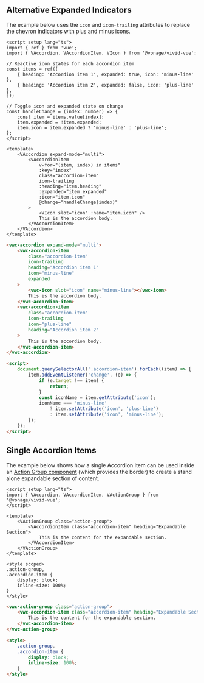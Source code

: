 ## Alternative Expanded Indicators

The example below uses the `icon` and `icon-trailing` attributes to replace the chevron indicators with plus and minus icons.

<vwc-tabs gutters="none">
<vwc-tab label="Vue"></vwc-tab>
<vwc-tab-panel>

```vue preview 300px
<script setup lang="ts">
import { ref } from 'vue';
import { VAccordion, VAccordionItem, VIcon } from '@vonage/vivid-vue';

// Reactive icon states for each accordion item
const items = ref([
	{ heading: 'Accordion item 1', expanded: true, icon: 'minus-line' },
	{ heading: 'Accordion item 2', expanded: false, icon: 'plus-line' },
]);

// Toggle icon and expanded state on change
const handleChange = (index: number) => {
	const item = items.value[index];
	item.expanded = !item.expanded;
	item.icon = item.expanded ? 'minus-line' : 'plus-line';
};
</script>

<template>
	<VAccordion expand-mode="multi">
		<VAccordionItem
			v-for="(item, index) in items"
			:key="index"
			class="accordion-item"
			icon-trailing
			:heading="item.heading"
			:expanded="item.expanded"
			:icon="item.icon"
			@change="handleChange(index)"
		>
			<VIcon slot="icon" :name="item.icon" />
			This is the accordion body.
		</VAccordionItem>
	</VAccordion>
</template>
```

</vwc-tab-panel>
<vwc-tab label="Web Component"></vwc-tab>
<vwc-tab-panel>

```html preview 300px
<vwc-accordion expand-mode="multi">
	<vwc-accordion-item
		class="accordion-item"
		icon-trailing
		heading="Accordion item 1"
		icon="minus-line"
		expanded
	>
		<vwc-icon slot="icon" name="minus-line"></vwc-icon>
		This is the accordion body.
	</vwc-accordion-item>
	<vwc-accordion-item
		class="accordion-item"
		icon-trailing
		icon="plus-line"
		heading="Accordion item 2"
	>
		This is the accordion body.
	</vwc-accordion-item>
</vwc-accordion>

<script>
	document.querySelectorAll('.accordion-item').forEach((item) => {
		item.addEventListener('change', (e) => {
			if (e.target !== item) {
				return;
			}
			const iconName = item.getAttribute('icon');
			iconName === 'minus-line'
				? item.setAttribute('icon', 'plus-line')
				: item.setAttribute('icon', 'minus-line');
		});
	});
</script>
```

</vwc-tab-panel>
</vwc-tabs>

## Single Accordion Items

The example below shows how a single Accordion Item can be used inside an [Action Group component](/components/action-group/) (which provides the border) to create a stand alone expandable section of content.

<vwc-tabs gutters="none">
<vwc-tab label="Vue"></vwc-tab>
<vwc-tab-panel>

```vue preview 160px
<script setup lang="ts">
import { VAccordion, VAccordionItem, VActionGroup } from '@vonage/vivid-vue';
</script>

<template>
	<VActionGroup class="action-group">
		<VAccordionItem class="accordion-item" heading="Expandable Section">
			This is the content for the expandable section.
		</VAccordionItem>
	</VActionGroup>
</template>

<style scoped>
.action-group,
.accordion-item {
	display: block;
	inline-size: 100%;
}
</style>
```

</vwc-tab-panel>
<vwc-tab label="Web Component"></vwc-tab>
<vwc-tab-panel>

```html preview 160px
<vwc-action-group class="action-group">
	<vwc-accordion-item class="accordion-item" heading="Expandable Section">
		This is the content for the expandable section.
	</vwc-accordion-item>
</vwc-action-group>

<style>
	.action-group,
	.accordion-item {
		display: block;
		inline-size: 100%;
	}
</style>
```

</vwc-tab-panel>
</vwc-tabs>

